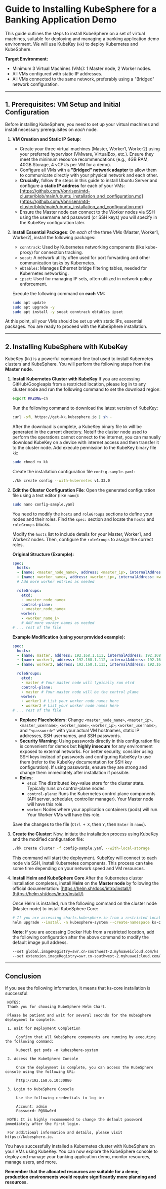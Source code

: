 # Guide to Installing KubeSphere for a Banking Application Demo

This guide outlines the steps to install KubeSphere on a set of virtual machines, suitable for deploying and managing a banking application demo environment. We will use KubeKey (`kk`) to deploy Kubernetes and KubeSphere.

**Target Environment:**

* Minimum 3 Virtual Machines (VMs): 1 Master node, 2 Worker nodes.
* All VMs configured with static IP addresses.
* All VMs connected to the same network, preferably using a "Bridged" network configuration.

---

## 1. Prerequisites: VM Setup and Initial Configuration

Before installing KubeSphere, you need to set up your virtual machines and install necessary prerequisites on *each* node.

1.  **VM Creation and Static IP Setup**:
    * Create your three virtual machines (Master, Worker1, Worker2) using your preferred hypervisor (VMware, VirtualBox, etc.). Ensure they meet the minimum resource recommendations (e.g., 4GB RAM, 40GB Storage, 4 vCPUs per VM for a demo).
    * Configure all VMs with a **"Bridged" network adapter** to allow them to communicate directly with your physical network and each other.
    * **Crucially**, follow the steps in this guide to install Ubuntu Server and configure a **static IP address** for each of your VMs:
        [https://github.com/Vonrisen/mtd-cluster/blob/main/ubuntu_installation_and_configuration.md](https://github.com/Vonrisen/mtd-cluster/blob/main/ubuntu_installation_and_configuration.md)
    * Ensure the Master node can connect to the Worker nodes via SSH using the username and password (or SSH keys) you will specify in the KubeKey configuration later.

2.  **Install Essential Packages**: On *each* of the three VMs (Master, Worker1, Worker2), install the following packages:
    * `conntrack`: Used by Kubernetes networking components (like kube-proxy) for connection tracking.
    * `socat`: A network utility often used for port forwarding and other communication tasks by Kubernetes.
    * `ebtables`: Manages Ethernet bridge filtering tables, needed for Kubernetes networking.
    * `ipset`: Used for managing IP sets, often utilized in network policy enforcement.

    Execute the following command on **each** VM:
    ```bash
    sudo apt update
    sudo apt upgrade -y
    sudo apt install -y socat conntrack ebtables ipset
    ```

At this point, all your VMs should be set up with static IPs, essential packages. You are ready to proceed with the KubeSphere installation.

---

## 2. Installing KubeSphere with KubeKey

KubeKey (`kk`) is a powerful command-line tool used to install Kubernetes clusters and KubeSphere. You will perform the following steps from the **Master node**.

1.  **Install Kubernetes Cluster with KubeKey**
    If you are accessing GitHub/Googleapis from a restricted location, please log in to any cluster node and run the following command to set the download region:
    ```bash
    export KKZONE=cn
    ```
    Run the following command to download the latest version of KubeKey:
    ```bash
    curl -sfL https://get-kk.kubesphere.io | sh -
    ```
    After the download is complete, a KubeKey binary file `kk` will be generated in the current directory.
    NoteIf the cluster node used to perform the operations cannot connect to the internet, you can manually download KubeKey on a device with internet access and then transfer it to the cluster node.
    Add execute permission to the KubeKey binary file `kk`:
    ```bash
    sudo chmod +x kk
    ```
    Create the installation configuration file `config-sample.yaml`:
    ```bash
    ./kk create config --with-kubernetes v1.33.0
    ```

2.  **Edit the Cluster Configuration File**: Open the generated configuration file using a text editor (like `nano`):
    ```bash
    sudo nano config-sample.yaml
    ```
    You need to modify the `hosts` and `roleGroups` sections to define your nodes and their roles. Find the `spec:` section and locate the `hosts` and `roleGroups` blocks.

    Modify the `hosts` list to include details for your Master, Worker1, and Worker2 nodes. Then, configure the `roleGroups` to assign the correct roles.

    **Original Structure (Example):**

    ```yaml
    spec:
      hosts:
      - {name: <master_node_name>, address: <master_ip>, internalAddress: <master_ip>, user: <master_username>, password: "<password>"}
      - {name: <worker_name>, address: <worker_ip>, internalAddress: <worker_ip>, user: <worker_username>, password: "<password>"}
      # Add more worker entries as needed

      roleGroups:
        etcd:
        - <master_node_name>
        control-plane:
        - <master_node_name>
        worker:
        - <worker_name_1>
        # Add more worker names as needed
    # ... rest of the file
    ```

    **Example Modification (using your provided example):**

    ```yaml
    spec:
      hosts:
      - {name: master, address: 192.168.1.111, internalAddress: 192.168.1.111, user: master, password: "your_master_password"} # Replace with your actual details
      - {name: worker1, address: 192.168.1.112, internalAddress: 192.168.1.112, user: worker1, password: "your_worker1_password"} # Replace with your actual details
      - {name: worker2, address: 192.168.1.113, internalAddress: 192.168.1.113, user: worker2, password: "your_worker2_password"} # Replace with your actual details

      roleGroups:
        etcd:
        - master # Your master node will typically run etcd
        control-plane:
        - master # Your master node will be the control plane
        worker:
        - worker1 # List your worker node names here
        - worker2 # List your worker node names here
    # ... rest of the file
    ```
    * **Replace Placeholders**: Change `<master_node_name>`, `<master_ip>`, `<master_username>`, `<worker_name>`, `<worker_ip>`, `<worker_username>`, and `"<password>"` with your actual VM hostnames, static IP addresses, SSH usernames, and SSH passwords.
    * **Security Warning**: Using passwords directly in this configuration file is convenient for demos but **highly insecure** for any environment exposed to external networks. For better security, consider using SSH keys instead of passwords and configuring KubeKey to use them (refer to the KubeKey documentation for SSH key configuration). If using passwords, ensure they are strong and change them immediately after installation if possible.
    * **Roles**:
        * `etcd`: The distributed key-value store for the cluster state. Typically runs on control-plane nodes.
        * `control-plane`: Runs the Kubernetes control plane components (API server, scheduler, controller manager). Your Master node will have this role.
        * `worker`: Nodes where your application containers (pods) will run. Your Worker VMs will have this role.

    Save the changes to the file (`Ctrl + X`, then `Y`, then `Enter` in `nano`).

3.  **Create the Cluster**: Now, initiate the installation process using KubeKey and the modified configuration file:
    ```bash
    ./kk create cluster -f config-sample.yaml --with-local-storage
    ```
    This command will start the deployment. KubeKey will connect to each node via SSH, install Kubernetes components. This process can take some time depending on your network speed and VM resources.

4.  **Install Helm and KubeSphere Core**
    After the Kubernetes cluster installation completes, install **Helm** on the **Master node** by following the official documentation: [https://helm.sh/docs/intro/install/](https://helm.sh/docs/intro/install/)

    Once Helm is installed, run the following command on the cluster node (Master node) to install KubeSphere Core:
    ```bash
    # If you are accessing charts.kubesphere.io from a restricted location, replace charts.kubesphere.io with charts.kubesphere.com.cn
    helm upgrade --install -n kubesphere-system --create-namespace ks-core https://charts.kubesphere.io/main/ks-core-1.1.4.tgz --debug --wait
    ```
    **Note**: If you are accessing Docker Hub from a restricted location, add the following configuration after the above command to modify the default image pull address.
    ```bash
    --set global.imageRegistry=swr.cn-southwest-2.myhuaweicloud.com/ks
    --set extension.imageRegistry=swr.cn-southwest-2.myhuaweicloud.com/ks
    ```

---

## Conclusion

If you see the following information, it means that ks-core installation is successful:
   ```
	NOTES:
	Thank you for choosing KubeSphere Helm Chart.
	
	Please be patient and wait for several seconds for the KubeSphere deployment to complete.
	
	1. Wait for Deployment Completion
	
		Confirm that all KubeSphere components are running by executing the following command:
	
		kubectl get pods -n kubesphere-system
	
	2. Access the KubeSphere Console
	
		Once the deployment is complete, you can access the KubeSphere console using the following URL:
	
		http://192.168.6.10:30880
	
	3. Login to KubeSphere Console
	
		Use the following credentials to log in:
	
		Account: admin
		Password: P@88w0rd
	
	NOTE: It is highly recommended to change the default password immediately after the first login.
	
	For additional information and details, please visit https://kubesphere.io.
   ```

You have successfully installed a Kubernetes cluster with KubeSphere on your VMs using KubeKey. You can now explore the KubeSphere console to deploy and manage your banking application demo, monitor resources, manage users, and more.

**Remember that the allocated resources are suitable for a demo; production environments would require significantly more planning and resources.**
